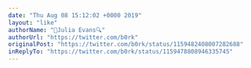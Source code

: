 ```yaml
---
date: "Thu Aug 08 15:12:02 +0000 2019"
layout: "like"
authorName: "🔎Julia Evans🔍"
authorUrl: "https://twitter.com/b0rk"
originalPost: "https://twitter.com/b0rk/status/1159482408007282688"
inReplyTo: "https://twitter.com/b0rk/status/1159478808946335745"
---
```

